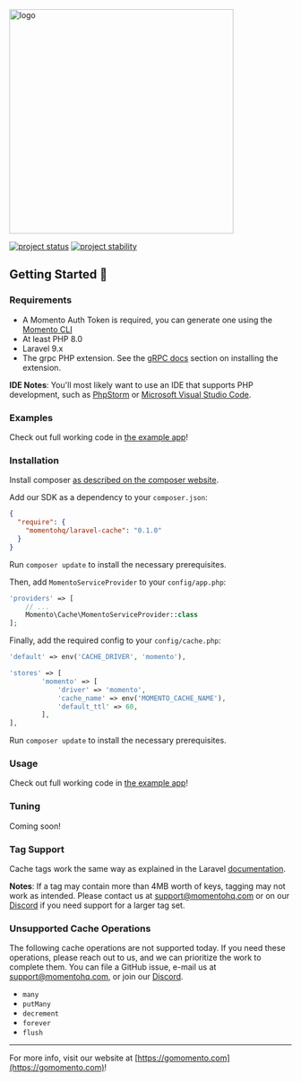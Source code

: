 <img src="https://docs.momentohq.com/img/logo.svg" alt="logo" width="400"/>

[![project status](https://momentohq.github.io/standards-and-practices/badges/project-status-official.svg)](https://github.com/momentohq/standards-and-practices/blob/main/docs/momento-on-github.md)
[![project stability](https://momentohq.github.io/standards-and-practices/badges/project-stability-alpha.svg)](https://github.com/momentohq/standards-and-practices/blob/main/docs/momento-on-github.md) 


## Getting Started :running:

### Requirements

- A Momento Auth Token is required, you can generate one using
  the [Momento CLI](https://github.com/momentohq/momento-cli)
- At least PHP 8.0
- Laravel 9.x
- The grpc PHP extension. See the [gRPC docs](https://github.com/grpc/grpc/blob/v1.46.3/src/php/README.md) section on
  installing the extension.

**IDE Notes**: You'll most likely want to use an IDE that supports PHP development, such
as [PhpStorm](https://www.jetbrains.com/phpstorm/) or [Microsoft Visual Studio Code](https://code.visualstudio.com/).

### Examples

Check out full working code in [the example app](https://github.com/momentohq/laravel-example)!

### Installation

Install composer [as described on the composer website](https://getcomposer.org/doc/00-intro.md).

Add our SDK as a dependency to your `composer.json`:

```json
{
  "require": {
    "momentohq/laravel-cache": "0.1.0"
  }
}
```

Run `composer update` to install the necessary prerequisites.

Then, add `MomentoServiceProvider` to your `config/app.php`:

```php
'providers' => [
    // ...
    Momento\Cache\MomentoServiceProvider::class
];
```

Finally, add the required config to your `config/cache.php`:

```php
'default' => env('CACHE_DRIVER', 'momento'),

'stores' => [
        'momento' => [
            'driver' => 'momento',
            'cache_name' => env('MOMENTO_CACHE_NAME'),
            'default_ttl' => 60,
        ],
],
```

Run `composer update` to install the necessary prerequisites.

### Usage

Check out full working code in [the example app](https://github.com/momentohq/laravel-example)!

### Tuning

Coming soon!

### Tag Support

Cache tags work the same way as explained in the Laravel [documentation](https://laravel.com/docs/9.x/cache#cache-tags).

**Notes**: If a tag may contain more than 4MB worth of keys, tagging may not work as intended.
Please contact us at support@momentohq.com or on our [Discord](https://discord.com/invite/3HkAKjUZGq) if you need
support for a larger tag set.

### Unsupported Cache Operations

The following cache operations are not supported today.
If you need these operations, please reach out to us, and we can prioritize the work to complete them.
You can file a GitHub issue, e-mail us at support@momentohq.com, or join
our [Discord](https://discord.com/invite/3HkAKjUZGq).

- `many`
- `putMany`
- `decrement`
- `forever`
- `flush`

----------------------------------------------------------------------------------------
For more info, visit our website at [https://gomomento.com](https://gomomento.com)!
